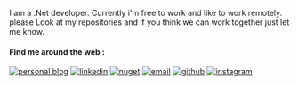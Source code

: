<!--
**hamed-shirbandi/hamed-shirbandi** is a ✨ _special_ ✨ repository because its `README.md` (this file) appears on your GitHub profile.

Here are some ideas to get you started:

- 🔭 I’m currently working on Paydar Smart City Project
- 🌱 I’m currently learning ...
- 👯 I’m looking to collaborate on ...
- 🤔 I’m looking for help with ...
- 💬 Ask me about ...
- 📫 How to reach me: ...
- 😄 Pronouns: ...
- ⚡ Fun fact: ...
#### Who is Hamed?
-->
I am a .Net developer. Currently i'm free to work and like to work remotely. please Look at my repositories and if you think we can work together just let me know.

#### Find me around the web :

[![personal blog](http://www.codeblock.ir/Content/site/images/blog/Blog.png)](http://www.codeblock.ir)
[![linkedin](http://www.codeblock.ir/Content/site/images/blog/linkedin_ic.png)](https://www.linkedin.com/in/hamed-shirbandi)
[![nuget](http://www.codeblock.ir/Content/site/images/blog/nuget_ic.png)](https://www.nuget.org/profiles/hamed-shirbandi)
[![email](http://www.codeblock.ir/Content/site/images/blog/Gmail-ic.png)](mailto:hamed.shirbandi@gmail.com)
[![github](http://www.codeblock.ir/Content/site/images/blog/github_ic.jpg?v=2)](https://github.com/hamed-shirbandi)
[![instagram](http://www.codeblock.ir/Content/site/images/blog/instagram.png)](https://www.instagram.com/hamedshirbandi)

